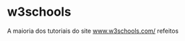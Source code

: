# w3schools
A maioria dos tutoriais do site <a href="https://www.w3schools.com/">www.w3schools.com/<a> refeitos
